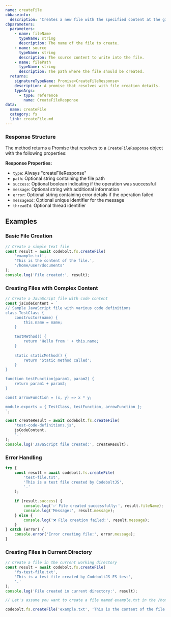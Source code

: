 ```yaml
---
name: createFile
cbbaseinfo:
  description: 'Creates a new file with the specified content at the given path.'
cbparameters:
  parameters:
    - name: fileName
      typeName: string
      description: The name of the file to create.
    - name: source
      typeName: string
      description: The source content to write into the file.
    - name: filePath
      typeName: string
      description: The path where the file should be created.
  returns:
    signatureTypeName: Promise<CreateFileResponse>
    description: A promise that resolves with file creation details.
    typeArgs:
      - type: reference
        name: CreateFileResponse
data:
  name: createFile
  category: fs
  link: createFile.md
---
```

<CBBaseInfo/> 
<CBParameters/>

### Response Structure

The method returns a Promise that resolves to a `CreateFileResponse` object with the following properties:

**Response Properties:**
- `type`: Always "createFileResponse"
- `path`: Optional string containing the file path
- `success`: Optional boolean indicating if the operation was successful
- `message`: Optional string with additional information
- `error`: Optional string containing error details if the operation failed
- `messageId`: Optional unique identifier for the message
- `threadId`: Optional thread identifier

## Examples

### Basic File Creation

```js
// Create a simple text file
const result = await codebolt.fs.createFile(
    'example.txt', 
    'This is the content of the file.', 
    '/home/user/documents'
);
console.log('File created:', result);
```

### Creating Files with Complex Content

```js
// Create a JavaScript file with code content
const jsCodeContent = `
// Sample JavaScript file with various code definitions
class TestClass {
    constructor(name) {
        this.name = name;
    }
    
    testMethod() {
        return 'Hello from ' + this.name;
    }
    
    static staticMethod() {
        return 'Static method called';
    }
}

function testFunction(param1, param2) {
    return param1 + param2;
}

const arrowFunction = (x, y) => x * y;

module.exports = { TestClass, testFunction, arrowFunction };
`;

const createResult = await codebolt.fs.createFile(
    'test-code-definitions.js', 
    jsCodeContent, 
    '.'
);
console.log('JavaScript file created:', createResult);
```

### Error Handling

```js
try {
    const result = await codebolt.fs.createFile(
        'test-file.txt', 
        'This is a test file created by CodeboltJS', 
        '.'
    );
    
    if (result.success) {
        console.log('✅ File created successfully:', result.fileName);
        console.log('Message:', result.message);
    } else {
        console.log('❌ File creation failed:', result.message);
    }
} catch (error) {
    console.error('Error creating file:', error.message);
}
```

### Creating Files in Current Directory

```js
// Create a file in the current working directory
const result = await codebolt.fs.createFile(
    'fs-test-file.txt', 
    'This is a test file created by CodeboltJS FS test', 
    '.'
);
console.log('File created in current directory:', result);
```

```js
// Let's assume you want to create a file named example.txt in the /home/user/documents directory with some content.

codebolt.fs.createFile('example.txt', 'This is the content of the file.', '/home/user/documents');